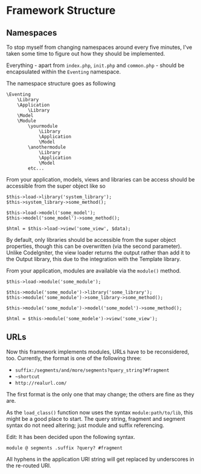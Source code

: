 Framework Structure
===================

Namespaces
----------

To stop myself from changing namespaces around every five minutes, I've taken
some time to figure out how they should be implemented.

Everything - apart from `index.php`, `init.php` and `common.php` - should be
encapsulated within the `Eventing` namespace.

The namespace structure goes as following

    \Eventing
        \Library
        \Application
            \Library
        \Model
        \Module
            \yourmodule
                \Library
                \Application
                \Model
            \anothermodule
                \Library
                \Application
                \Model
            etc...

From your application, models, views and libraries can be access should be
accessible from the super object like so

    $this->load->library('system_library');
    $this->system_library->some_method();
    
    $this->load->model('some_model');
    $this->model('some_model')->some_method();
    
    $html = $this->load->view('some_view', $data);

By default, only libraries should be accessible from the super object
properties, though this can be overwritten (via the second parameter).
Unlike CodeIgniter, the view loader returns the output rather than add it to the
Output library, this due to the integration with the Template library.

From your application, modules are available via the `module()` method.

    $this->load->module('some_module');
    
    $this->module('some_module')->library('some_library');
    $this->module('some_module')->some_library->some_method();
    
    $this->module('some_module')->model('some_model')->some_method();
    
    $html = $this->module('some_modele')->view('some_view');

URLs
----

Now this framework implements modules, URLs have to be reconsidered, too.
Currently, the format is one of the following three:

- `suffix:/segments/and/more/segments?query_string?#fragment`
- `~shortcut`
- `http://realurl.com/`

The first format is the only one that may change; the others are fine as they
are.

As the `load_class()` function now uses the syntax `module:path/to/lib`, this
might be a good place to start. The query string, fragment and segment syntax do
not need altering; just module and suffix referencing.

Edit: It has been decided upon the following syntax.

    module @ segments .suffix ?query? #fragment

All hyphens in the application URI string will get replaced by underscores in
the re-routed URI.